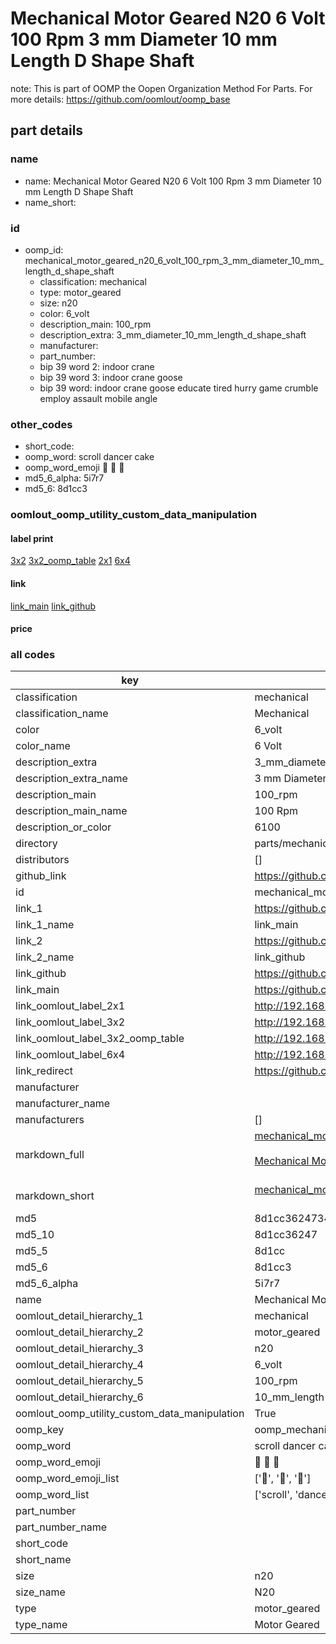 # Mechanical Motor Geared N20 6 Volt 100 Rpm 3 mm Diameter 10 mm Length D Shape Shaft  

note: This is part of OOMP the Oopen Organization Method For Parts. For more details: https://github.com/oomlout/oomp_base

##  part details
  







### name
* name: Mechanical Motor Geared N20 6 Volt 100 Rpm 3 mm Diameter 10 mm Length D Shape Shaft
* name_short: 
### id
* oomp_id: mechanical_motor_geared_n20_6_volt_100_rpm_3_mm_diameter_10_mm_length_d_shape_shaft
  * classification: mechanical
  * type: motor_geared
  * size: n20
  * color: 6_volt
  * description_main: 100_rpm
  * description_extra: 3_mm_diameter_10_mm_length_d_shape_shaft
  * manufacturer: 
  * part_number: 
  * bip 39 word 2: indoor crane
  * bip 39 word 3: indoor crane goose
  * bip 39 word: indoor crane goose educate tired hurry game crumble employ assault mobile angle

### other_codes
* short_code: 
* oomp_word: scroll dancer cake
* oomp_word_emoji :scroll: :dancer: :cake:
* md5_6_alpha: 5i7r7
* md5_6: 8d1cc3






### oomlout_oomp_utility_custom_data_manipulation
#### label print
[3x2](http://192.168.1.245:1112/?label=oomp%205i7r7)
[3x2_oomp_table](http://192.168.1.108:1112/?label=oomp%205i7r7)
[2x1](http://192.168.1.242:1112/?label=oomp%205i7r7)
[6x4](http://192.168.1.55:1112/?label=oomp%205i7r7)    

#### link

[link_main](https://github.com/oomlout/oomlout_oomp_version_1_messy/tree/main/parts/mechanical_motor_geared_n20_6_volt_100_rpm_3_mm_diameter_10_mm_length_d_shape_shaft) [link_github](https://github.com/oomlout/oomlout_oomp_version_1_messy/tree/main/parts/mechanical_motor_geared_n20_6_volt_100_rpm_3_mm_diameter_10_mm_length_d_shape_shaft)                             

#### price







### all codes 
| key | value |  
| --- | --- |  
| classification | mechanical |  
| classification_name | Mechanical |  
| color | 6_volt |  
| color_name | 6 Volt |  
| description_extra | 3_mm_diameter_10_mm_length_d_shape_shaft |  
| description_extra_name | 3 mm Diameter 10 mm Length D Shape Shaft |  
| description_main | 100_rpm |  
| description_main_name | 100 Rpm |  
| description_or_color | 6100 |  
| directory | parts/mechanical_motor_geared_n20_6_volt_100_rpm_3_mm_diameter_10_mm_length_d_shape_shaft |  
| distributors | [] |  
| github_link | https://github.com/oomlout/oomlout_oomp_part_src/tree/main/parts/mechanical_motor_geared_n20_6_volt_100_rpm_3_mm_diameter_10_mm_length_d_shape_shaft |  
| id | mechanical_motor_geared_n20_6_volt_100_rpm_3_mm_diameter_10_mm_length_d_shape_shaft |  
| link_1 | https://github.com/oomlout/oomlout_oomp_version_1_messy/tree/main/parts/mechanical_motor_geared_n20_6_volt_100_rpm_3_mm_diameter_10_mm_length_d_shape_shaft |  
| link_1_name | link_main |  
| link_2 | https://github.com/oomlout/oomlout_oomp_version_1_messy/tree/main/parts/mechanical_motor_geared_n20_6_volt_100_rpm_3_mm_diameter_10_mm_length_d_shape_shaft |  
| link_2_name | link_github |  
| link_github | https://github.com/oomlout/oomlout_oomp_version_1_messy/tree/main/parts/mechanical_motor_geared_n20_6_volt_100_rpm_3_mm_diameter_10_mm_length_d_shape_shaft |  
| link_main | https://github.com/oomlout/oomlout_oomp_version_1_messy/tree/main/parts/mechanical_motor_geared_n20_6_volt_100_rpm_3_mm_diameter_10_mm_length_d_shape_shaft |  
| link_oomlout_label_2x1 | http://192.168.1.242:1112/?label=oomp%205i7r7 |  
| link_oomlout_label_3x2 | http://192.168.1.245:1112/?label=oomp%205i7r7 |  
| link_oomlout_label_3x2_oomp_table | http://192.168.1.108:1112/?label=oomp%205i7r7 |  
| link_oomlout_label_6x4 | http://192.168.1.55:1112/?label=oomp%205i7r7 |  
| link_redirect | https://github.com/oomlout/oomlout_oomp_version_1_messy/tree/main/parts/mechanical_motor_geared_n20_6_volt_100_rpm_3_mm_diameter_10_mm_length_d_shape_shaft |  
| manufacturer |  |  
| manufacturer_name |  |  
| manufacturers | [] |  
| markdown_full | [mechanical_motor_geared_n20_6_volt_100_rpm_3_mm_diameter_10_mm_length_d_shape_shaft](none)<br>[](none)<br>[Mechanical Motor Geared N20 6 Volt 100 Rpm 3 Mm Diameter 10 Mm Length D Shape Shaft](none)<br><br> |  
| markdown_short | [mechanical_motor_geared_n20_6_volt_100_rpm_3_mm_diameter_10_mm_length_d_shape_shaft](none)<br><br> |  
| md5 | 8d1cc3624734cbe5bef15468c90c9398 |  
| md5_10 | 8d1cc36247 |  
| md5_5 | 8d1cc |  
| md5_6 | 8d1cc3 |  
| md5_6_alpha | 5i7r7 |  
| name | Mechanical Motor Geared N20 6 Volt 100 Rpm 3 mm Diameter 10 mm Length D Shape Shaft |  
| oomlout_detail_hierarchy_1 | mechanical |  
| oomlout_detail_hierarchy_2 | motor_geared |  
| oomlout_detail_hierarchy_3 | n20 |  
| oomlout_detail_hierarchy_4 | 6_volt |  
| oomlout_detail_hierarchy_5 | 100_rpm |  
| oomlout_detail_hierarchy_6 | 10_mm_length |  
| oomlout_oomp_utility_custom_data_manipulation | True |  
| oomp_key | oomp_mechanical_motor_geared_n20_6_volt_100_rpm_3_mm_diameter_10_mm_length_d_shape_shaft |  
| oomp_word | scroll dancer cake |  
| oomp_word_emoji | :scroll: :dancer: :cake: |  
| oomp_word_emoji_list | [':scroll:', ':dancer:', ':cake:'] |  
| oomp_word_list | ['scroll', 'dancer', 'cake'] |  
| part_number |  |  
| part_number_name |  |  
| short_code |  |  
| short_name |  |  
| size | n20 |  
| size_name | N20 |  
| type | motor_geared |  
| type_name | Motor Geared |  
